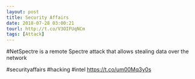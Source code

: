 ```yaml
---
layout: post
title: Security Affairs
date: 2018-07-28 03:00:21
tourl: http://t.co/V3OIFUqNCm
tags: [Attack]
---
```

#NetSpectre is a remote Spectre attack that allows stealing data over the network

#securityaffairs #hacking #intel https://t.co/um00Mq3y0s